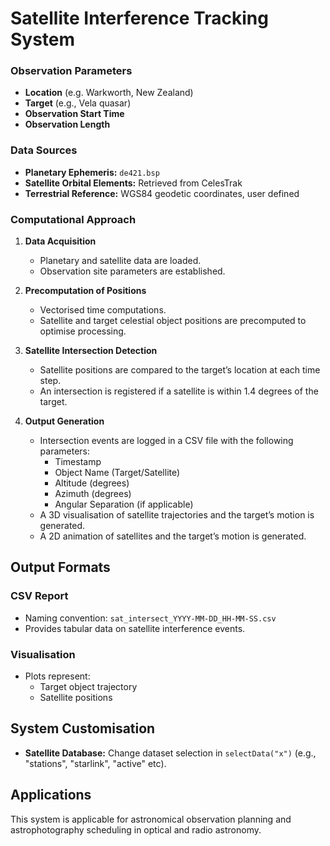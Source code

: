 # Satellite Interference Tracking System

### Observation Parameters
- **Location** (e.g. Warkworth, New Zealand)
- **Target** (e.g., Vela quasar)
- **Observation Start Time**
- **Observation Length**

### Data Sources
- **Planetary Ephemeris:** `de421.bsp`
- **Satellite Orbital Elements:** Retrieved from CelesTrak
- **Terrestrial Reference:** WGS84 geodetic coordinates, user defined

### Computational Approach
1. **Data Acquisition**
   - Planetary and satellite data are loaded.
   - Observation site parameters are established.
   
2. **Precomputation of Positions**
   - Vectorised time computations.
   - Satellite and target celestial object positions are precomputed to optimise processing.
   
3. **Satellite Intersection Detection**
   - Satellite positions are compared to the target’s location at each time step.
   - An intersection is registered if a satellite is within 1.4 degrees of the target.
   
4. **Output Generation**
   - Intersection events are logged in a CSV file with the following parameters:
     - Timestamp
     - Object Name (Target/Satellite)
     - Altitude (degrees)
     - Azimuth (degrees)
     - Angular Separation (if applicable)
   - A 3D visualisation of satellite trajectories and the target’s motion is generated.
   - A 2D animation of satellites and the target’s motion is generated.

## Output Formats
### CSV Report
- Naming convention: `sat_intersect_YYYY-MM-DD_HH-MM-SS.csv`
- Provides tabular data on satellite interference events.

### Visualisation
- Plots represent:
  - Target object trajectory
  - Satellite positions
  
## System Customisation
- **Satellite Database:** Change dataset selection in `selectData("x")` (e.g., "stations", "starlink", "active" etc).

## Applications
This system is applicable for astronomical observation planning and astrophotography scheduling in optical and radio astronomy.


